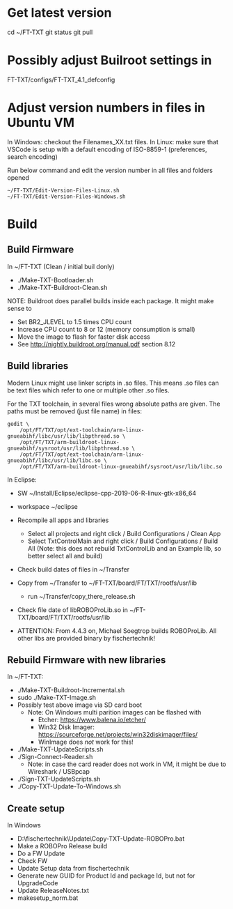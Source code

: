 # Get latest version

cd ~/FT-TXT
git status
git pull

# Possibly adjust Builroot settings in

FT-TXT/configs/FT-TXT_4.1_defconfig

# Adjust version numbers in files in Ubuntu VM

In Windows: checkout the Filenames_XX.txt files.
In Linux: make sure that VSCode is setup with a default encoding of ISO-8859-1 (preferences, search encoding)

Run below command and edit the version number in all files and folders opened

    ~/FT-TXT/Edit-Version-Files-Linux.sh
    ~/FT-TXT/Edit-Version-Files-Windows.sh

# Build

## Build Firmware

In ~/FT-TXT (Clean / initial buil donly)

- ./Make-TXT-Bootloader.sh 
- ./Make-TXT-Buildroot-Clean.sh

NOTE: Buildroot does parallel builds inside each package. It might make sense to
- Set BR2_JLEVEL to 1.5 times CPU count
- Increase CPU count to 8 or 12 (memory consumption is small)
- Move the image to flash for faster disk access
- See http://nightly.buildroot.org/manual.pdf section 8.12

## Build libraries

Modern Linux might use linker scripts in .so files. This means .so files can be text files which refer to one or multiple other .so files.

For the TXT toolchain, in several files wrong absolute paths are given. The paths must be removed (just file name) in files:

```
gedit \
    /opt/FT/TXT/opt/ext-toolchain/arm-linux-gnueabihf/libc/usr/lib/libpthread.so \
    /opt/FT/TXT/arm-buildroot-linux-gnueabihf/sysroot/usr/lib/libpthread.so \
    /opt/FT/TXT/opt/ext-toolchain/arm-linux-gnueabihf/libc/usr/lib/libc.so \
    /opt/FT/TXT/arm-buildroot-linux-gnueabihf/sysroot/usr/lib/libc.so
```

In Eclipse:

- SW         ~/Install/Eclipse/eclipse-cpp-2019-06-R-linux-gtk-x86_64
- workspace  ~/eclipse

- Recompile all apps and libraries
  - Select all projects and right click / Build Configurations / Clean App
  - Select TxtControlMain and right click / Build Configurations / Build All
    (Note: this does not rebuild TxtControlLib and an Example lib, so better select all and build)
- Check build dates of files in ~/Transfer
- Copy from ~/Transfer to ~/FT-TXT/board/FT/TXT/rootfs/usr/lib
  - run ~/Transfer/copy_there_release.sh
- Check file date of libROBOProLib.so in ~/FT-TXT/board/FT/TXT/rootfs/usr/lib
- ATTENTION: From 4.4.3 on, Michael Soegtrop builds ROBOProLib.
  All other libs are provided binary by fischertechnik!

## Rebuild Firmware with new libraries

In ~/FT-TXT:

- ./Make-TXT-Buildroot-Incremental.sh
- sudo ./Make-TXT-Image.sh
- Possibly test above image via SD card boot
  - Note: On Windows multi parition images can be flashed with
    - Etcher: https://www.balena.io/etcher/
    - Win32 Disk Imager: https://sourceforge.net/projects/win32diskimager/files/
    - WinImage does *not* work for this!
- ./Make-TXT-UpdateScripts.sh
- ./Sign-Connect-Reader.sh
  - Note: in case the card reader does not work in VM, it might be due to Wireshark / USBpcap
- ./Sign-TXT-UpdateScripts.sh
- ./Copy-TXT-Update-To-Windows.sh

## Create setup

In Windows
- D:\fischertechnik\Update\Copy-TXT-Update-ROBOPro.bat
- Make a ROBOPro Release build
- Do a FW Update
- Check FW
- Update Setup data from fischertechnik
- Generate new GUID for Product Id and package Id, but not for UpgradeCode
- Update ReleaseNotes.txt
- makesetup_norm.bat
